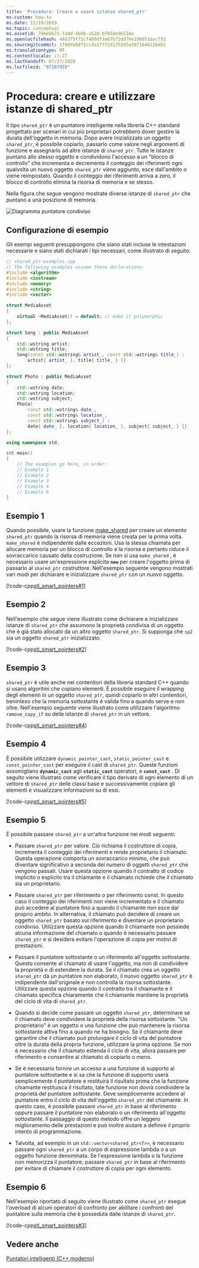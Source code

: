 ```yaml
---
title: 'Procedura: Creare e usare istanze shared_ptr'
ms.custom: how-to
ms.date: 11/19/2019
ms.topic: conceptual
ms.assetid: 7d6ebb73-fa0d-4b0b-a528-bf05de96518e
ms.openlocfilehash: 44d375f72cf409df1e67b72dd76e196051dacf93
ms.sourcegitcommit: 1f009ab0f2cc4a177f2d1353d5a38f164612bdb1
ms.translationtype: MT
ms.contentlocale: it-IT
ms.lasthandoff: 07/27/2020
ms.locfileid: "87187959"
---
```

# <a name="how-to-create-and-use-shared_ptr-instances"></a>Procedura: creare e utilizzare istanze di shared_ptr

Il tipo `shared_ptr` è un puntatore intelligente nella libreria C++ standard progettato per scenari in cui più proprietari potrebbero dover gestire la durata dell'oggetto in memoria. Dopo avere inizializzato un oggetto `shared_ptr`, è possibile copiarlo, passarlo come valore negli argomenti di funzione e assegnarlo ad altre istanze di `shared_ptr`. Tutte le istanze puntano allo stesso oggetto e condividono l'accesso a un "blocco di controllo" che incrementa e decrementa il conteggio dei riferimenti ogni qualvolta un nuovo oggetto `shared_ptr` viene aggiunto, esce dall'ambito o viene reimpostato. Quando il conteggio dei riferimenti arriva a zero, il blocco di controllo elimina la risorsa di memoria e se stesso.

Nella figura che segue vengono mostrate diverse istanze di `shared_ptr` che puntano a una posizione di memoria.

![Diagramma puntatore condiviso](media/shared_ptr.png "Diagramma puntatore condiviso")

## <a name="example-setup"></a>Configurazione di esempio

Gli esempi seguenti presuppongono che siano stati incluse le intestazioni necessarie e siano stati dichiarati i tipi necessari, come illustrato di seguito:

```cpp
// shared_ptr-examples.cpp
// The following examples assume these declarations:
#include <algorithm>
#include <iostream>
#include <memory>
#include <string>
#include <vector>

struct MediaAsset
{
    virtual ~MediaAsset() = default; // make it polymorphic
};

struct Song : public MediaAsset
{
    std::wstring artist;
    std::wstring title;
    Song(const std::wstring& artist_, const std::wstring& title_) :
        artist{ artist_ }, title{ title_ } {}
};

struct Photo : public MediaAsset
{
    std::wstring date;
    std::wstring location;
    std::wstring subject;
    Photo(
        const std::wstring& date_,
        const std::wstring& location_,
        const std::wstring& subject_) :
        date{ date_ }, location{ location_ }, subject{ subject_ } {}
};

using namespace std;

int main()
{
    // The examples go here, in order:
    // Example 1
    // Example 2
    // Example 3
    // Example 4
    // Example 6
}
```

## <a name="example-1"></a>Esempio 1

Quando possibile, usare la funzione [make_shared](../standard-library/memory-functions.md#make_shared) per creare un elemento `shared_ptr` quando la risorsa di memoria viene creata per la prima volta. `make_shared` è indipendente dalle eccezioni. Usa la stessa chiamata per allocare memoria per un blocco di controllo e la risorsa e pertanto riduce il sovraccarico causato dalla costruzione. Se non si usa `make_shared` , è necessario usare un'espressione esplicita **`new`** per creare l'oggetto prima di passarlo al `shared_ptr` costruttore. Nell'esempio seguente vengono mostrati vari modi per dichiarare e inizializzare `shared_ptr` con un nuovo oggetto.

[!code-cpp[stl_smart_pointers#1](codesnippet/CPP/how-to-create-and-use-shared-ptr-instances_1.cpp)]

## <a name="example-2"></a>Esempio 2

Nell'esempio che segue viene illustrato come dichiarare e inizializzare istanze di `shared_ptr` che assumono la proprietà condivisa di un oggetto che è già stato allocato da un altro oggetto `shared_ptr`. Si supponga che `sp2` sia un oggetto `shared_ptr` inizializzato.

[!code-cpp[stl_smart_pointers#2](codesnippet/CPP/how-to-create-and-use-shared-ptr-instances_2.cpp)]

## <a name="example-3"></a>Esempio 3

`shared_ptr` è utile anche nei contenitori della libreria standard C++ quando si usano algoritmi che copiano elementi. È possibile eseguire il wrapping degli elementi in un oggetto `shared_ptr`, quindi copiarlo in altri contenitori, beninteso che la memoria sottostante è valida fino a quando serve e non oltre. Nell'esempio seguente viene illustrato come utilizzare l'algoritmo `remove_copy_if` su delle istanze di `shared_ptr` in un vettore.

[!code-cpp[stl_smart_pointers#4](codesnippet/CPP/how-to-create-and-use-shared-ptr-instances_3.cpp)]

## <a name="example-4"></a>Esempio 4

È possibile utilizzare `dynamic_pointer_cast`, `static_pointer_cast` e `const_pointer_cast` per eseguire il cast di `shared_ptr`. Queste funzioni assomigliano **`dynamic_cast`** agli **`static_cast`** operatori, e **`const_cast`** . Di seguito viene illustrato come verificare il tipo derivato di ogni elemento di un vettore di `shared_ptr` delle classi base e successivamente copiare gli elementi e visualizzare informazioni su di essi.

[!code-cpp[stl_smart_pointers#5](codesnippet/CPP/how-to-create-and-use-shared-ptr-instances_4.cpp)]

## <a name="example-5"></a>Esempio 5

È possibile passare `shared_ptr` a un'altra funzione nei modi seguenti:

- Passare `shared_ptr` per valore. Ciò richiama il costruttore di copia, incrementa il conteggio dei riferimenti e rende proprietario il chiamato. Questa operazione comporta un sovraccarico minimo, che può diventare significativo a seconda del numero di oggetti `shared_ptr` che vengono passati. Usare questa opzione quando il contratto di codice implicito o esplicito tra il chiamante e il chiamato richiede che il chiamato sia un proprietario.

- Passare `shared_ptr` per riferimento o per riferimento const. In questo caso il conteggio dei riferimenti non viene incrementato e il chiamato può accedere al puntatore fino a quando il chiamante non esce dal proprio ambito. In alternativa, il chiamato può decidere di creare un oggetto `shared_ptr` basato sul riferimento e diventare un proprietario condiviso. Utilizzare questa opzione quando il chiamante non possiede alcuna informazione del chiamato o quando è necessario passare `shared_ptr` e si desidera evitare l'operazione di copia per motivi di prestazioni.

- Passare il puntatore sottostante o un riferimento all'oggetto sottostante. Questo consente al chiamato di usare l'oggetto, ma non di condividere la proprietà o di estendere la durata. Se il chiamato crea un oggetto `shared_ptr` da un puntatore non elaborato, il nuovo oggetto `shared_ptr` è indipendente dall'originale e non controlla la risorsa sottostante. Utilizzare questa opzione quando il contratto tra il chiamante e il chiamato specifica chiaramente che il chiamante mantiene la proprietà del ciclo di vita di `shared_ptr`.

- Quando si decide come passare un oggetto `shared_ptr`, determinare se il chiamato deve condividere la proprietà della risorsa sottostante. "Un proprietario" è un oggetto o una funzione che può mantenere la risorsa sottostante attiva fino a quando ne ha bisogno. Se il chiamante deve garantire che il chiamato può prolungare il ciclo di vita del puntatore oltre la durata della propria funzione, utilizzare la prima opzione. Se non è necessario che il chiamato estenda il ciclo di vita, allora passare per riferimento e consentire al chiamato di copiarlo o meno.

- Se è necessario fornire un accesso a una funzione di supporto al puntatore sottostante e si sa che la funzione di supporto userà semplicemente il puntatore e restituirà il risultato prima che la funzione chiamante restituisca il risultato, tale funzione non dovrà condividere la proprietà del puntatore sottostante. Deve semplicemente accedere al puntatore entro il ciclo di vita dell'oggetto `shared_ptr` del chiamante. In questo caso, è possibile passare `shared_ptr` in base al riferimento oppure passare il puntatore non elaborato o un riferimento all'oggetto sottostante. Il passaggio di questo metodo offre un leggero miglioramento delle prestazioni e può inoltre aiutare a definire il proprio intento di programmazione.

- Talvolta, ad esempio in un `std::vector<shared_ptr<T>>`, è necessario passare ogni `shared_ptr` a un corpo di espressione lambda o a un oggetto funzione denominata. Se l'espressione lambda o la funzione non memorizza il puntatore, passare `shared_ptr` in base al riferimento per evitare di chiamare il costruttore di copia per ogni elemento.

## <a name="example-6"></a>Esempio 6

Nell'esempio riportato di seguito viene illustrato come `shared_ptr` esegue l'overload di alcuni operatori di confronto per abilitare i confronti del puntatore sulla memoria che è posseduta dalle istanze di `shared_ptr`.

[!code-cpp[stl_smart_pointers#3](codesnippet/CPP/how-to-create-and-use-shared-ptr-instances_6.cpp)]

## <a name="see-also"></a>Vedere anche

[Puntatori intelligenti (C++ moderno)](smart-pointers-modern-cpp.md)

